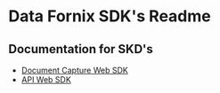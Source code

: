 # Data Fornix SDK's Readme

## Documentation for SKD's

 - [Document Capture Web SDK](documentCaptureWeb.md)
 - [API Web SDK](apiWeb.md)
